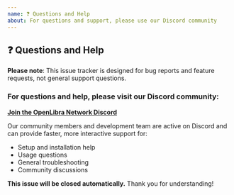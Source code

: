 ```yaml
---
name: ❓ Questions and Help
about: For questions and support, please use our Discord community
---
```


## ❓ Questions and Help

**Please note**: This issue tracker is designed for bug reports and feature requests, not general support questions.

### For questions and help, please visit our Discord community:

**[Join the OpenLibra Network Discord](https://discord.com/channels/833074824447655976/846447504047341578)**

Our community members and development team are active on Discord and can provide faster, more interactive support for:

- Setup and installation help
- Usage questions
- General troubleshooting
- Community discussions

**This issue will be closed automatically.** Thank you for understanding!
